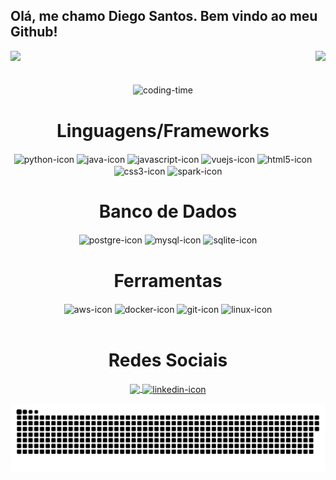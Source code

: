 ## Olá, me chamo Diego Santos. Bem vindo ao meu Github!

<head>

  <!--Dev Icon Fonts-->
  <link rel="stylesheet" href="https://cdn.jsdelivr.net/gh/devicons/devicon@v2.15.1/devicon.min.css">

</head>

<div>
  <img  height="170em" src="https://github-readme-stats.vercel.app/api?username=diegosantss&show_icons=true&theme=dracula&include_all_commits=true&count_private=true"/>
  <img align="right" height="170em" src="https://github-readme-stats.vercel.app/api/top-langs/?username=diegosantss&layout=compact&langs_count=16&theme=dracula"/>

</div>
<br>

<div  align = "center"> 
  <div style = "display:inline_block"> <br>
    <img align = "center" height = "250" alt = "coding-time" src = "https://media1.giphy.com/media/bGgsc5mWoryfgKBx1u/giphy.gif">
    <h1 align = "center">Linguagens/Frameworks</h1>
    <img align = "center" height = "40" width = "40" alt = "python-icon" title="Python" src = "https://cdn.jsdelivr.net/gh/devicons/devicon/icons/python/python-original.svg"/>
    <img align = "center" height = "40" width = "40" alt = "java-icon" title="Java" src="https://cdn.jsdelivr.net/gh/devicons/devicon/icons/java/java-original-wordmark.svg"/>
    <img align = "center" height = "40" width = "40" alt = "javascript-icon" title="JavaScript" src="https://cdn.jsdelivr.net/gh/devicons/devicon/icons/javascript/javascript-original.svg"/>
     <img align = "center" height = "40" width = "40" alt = "vuejs-icon" title="VueJs" src="https://br.vuejs.org/images/logo.svg" />
    <img align = "center" height = "40" width = "40" alt = "html5-icon" title="HTML" src="https://cdn.jsdelivr.net/gh/devicons/devicon/icons/html5/html5-original.svg" />
    <img align = "center" height = "40" width = "40" alt = "css3-icon" title="CSS" src="https://cdn.jsdelivr.net/gh/devicons/devicon/icons/css3/css3-original.svg" />
    <img align = "center" height = "40" width = "40" alt = "spark-icon" title="Apache Spark" src="https://spark.apache.org/images/spark-logo-rev.svg" />
    <h1 align = "center">Banco de Dados</h1>
    <img align = "center" height = "40" width = "40" alt = "postgre-icon" title="PostgreSQL" src="https://cdn.jsdelivr.net/gh/devicons/devicon/icons/postgresql/postgresql-original.svg" />
    <img align = "center" height = "40" width = "40" alt = "mysql-icon" title="MySQL"src="https://cdn.jsdelivr.net/gh/devicons/devicon/icons/mysql/mysql-original.svg" />
    <img align = "center" height = "40" width = "40" alt = "sqlite-icon" title="SQLite"src="https://cdn.jsdelivr.net/gh/devicons/devicon/icons/sqlite/sqlite-original.svg" />
    <h1 align = "center">Ferramentas</h1>
    <img align = "center" height = "60" width = "60" alt = "aws-icon" title="AWS" src="https://cdn.iconscout.com/icon/free/png-256/aws-1869025-1583149.png" />
    <img align = "center" height = "65" width = "65" alt = "docker-icon" title="Docker" src="https://cdn.jsdelivr.net/gh/devicons/devicon/icons/docker/docker-original.svg" />
    <img align = "center" height = "40" width = "40" alt = "git-icon" title="GitHub"src="https://cdn.jsdelivr.net/gh/devicons/devicon/icons/git/git-original.svg" />
    <img align = "center" height = "40" width = "40" alt = "linux-icon" title="Linux"src="https://cdn.jsdelivr.net/gh/devicons/devicon/icons/linux/linux-original.svg" />
   </div> <br>
    
  <h1 align = "center">Redes Sociais</h1>
    <a href = "mailto: diegocontasantos@gmail.com">
      <img align = "center" width = "45" src = "https://upload.wikimedia.org/wikipedia/commons/thumb/7/7e/Gmail_icon_%282020%29.svg/2560px-Gmail_icon_%282020%29.svg.png">
    </a>
    <a href = "https://www.linkedin.com/in/diegosants/">
      <img align = "center" height = "40" width = "40" alt = "linkedin-icon" src="https://cdn.jsdelivr.net/gh/devicons/devicon/icons/linkedin/linkedin-original.svg" />
    </a>
</div>
  
![Snake animation](https://github.com/diegosantss/diegosantss/blob/output/github-contribution-grid-snake.svg)
